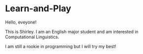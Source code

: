 # Learn-and-Play

Hello, eveyone!

This is Shirley. I am an English major student and am interested in Computational Linguistics.

I am still a rookie in programming but I will try my best!
